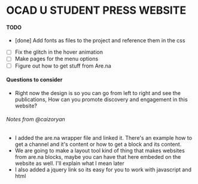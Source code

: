 # OCAD U STUDENT PRESS WEBSITE

#### TODO

- [done] Add fonts as files to the project and reference them in the css
- [ ] Fix the glitch in the hover animation
- [ ] Make pages for the menu options
- [ ] Figure out how to get stuff from Are.na

#### Questions to consider

- Right now the design is so you can go from left to right and see the publications, How can you promote discovery and engagement in this website?

###### Notes from @caizoryan

- I added the are.na wrapper file and linked it. There's an example how to get a channel and it's content or how to get a block and its content.
- We are going to make a layout tool kind of thing that makes websites from are.na blocks, maybe you can have that here embeded on the website as well. I'll explain what I mean later
- I also added a jquery link so its easy for you to work with javascript and html
